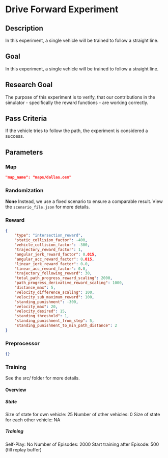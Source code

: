 # Drive Forward Experiment

## Description
In this experiment, a single vehicle will be trained to follow a straight line.

## Goal
In this experiment, a single vehicle will be trained to follow a straight line.

## Research Goal
The purpose of this experiment is to verify, that our contributions in the simulator - specifically the reward functions - are working correctly.

## Pass Criteria
If the vehicle tries to follow the path, the experiment is considered a success.

## Parameters
### Map
```json
"map_name": "maps/dallas.osm"
```

### Randomization
**None**
Instead, we use a fixed scenario to ensure a comparable result.
View the `scenario_file.json` for more details.

### Reward
```json
{
	"type": "intersection_reward",
	"static_collision_factor": -400,
	"vehicle_collision_factor": -300,
	"trajectory_reward_factor": 1,
	"angular_jerk_reward_factor": 0.015,
	"angular_acc_reward_factor": 0.015,
	"linear_jerk_reward_factor": 0.0,
	"linear_acc_reward_factor": 0.0,
	"trajectory_following_reward": 30,
	"total_path_progress_reward_scaling": 2000,
	"path_progress_derivative_reward_scaling": 1000,
	"distance_max": 5,
	"velocity_difference_scaling": 100,
	"velocity_sub_maximum_reward": 100,
	"standing_punishment": -300,
	"velocity_max": 20,
	"velocity_desired": 15,
	"standing_threshold": 1,
	"standing_punishment_from_step": 5,
	"standing_punishment_to_min_path_distance": 2
}
```

### Preprocessor
```json
{}
```

### Training
See the src/ folder for more details.

#### Overview
##### State
Size of state for own vehicle: 25
Number of other vehicles: 0
Size of state for each other vehicle: NA

##### Training
Self-Play: No
Number of Episodes: 2000
Start training after Episode: 500 (fill replay buffer)
